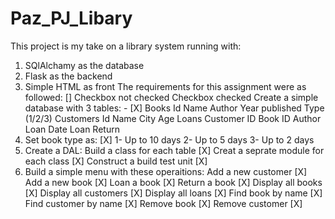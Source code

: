 # Paz_PJ_Libary

This project is my take on a library system running with:
1) SQlAlchamy as the database
2) Flask as the backend
3) Simple HTML as front
The requirements for this assignment were as followed:
[] Checkbox not checked
 Checkbox checked
Create a simple database with 3 tables: - [X]
Books
Id
Name
Author
Year published
Type (1/2/3)
Customers
Id
Name
City
Age
Loans
Customer ID
Book ID
Author
Loan Date
Loan Return
2) Set book type as: [X]
1- Up to 10 days
2- Up to 5 days
3- Up to 2 days
3) Create a DAL:
Build a class for each table [X]
Creat a seprate module for each class [X]
Construct a build test unit [X]
4) Build a simple menu with these operaitions:
Add a new customer [X]
Add a new book [X]
Loan a book [X]
Return a book [X]
Display all books [X]
Display all customers [X]
Display all loans [X]
Find book by name [X]
Find customer by name [X]
Remove book [X]
Remove customer [X]
